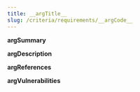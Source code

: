 ```yaml
---
title: __argTitle__
slug: /criteria/requirements/__argCode__
---
```


__argSummary__

__argDescription__

__argReferences__

__argVulnerabilities__
